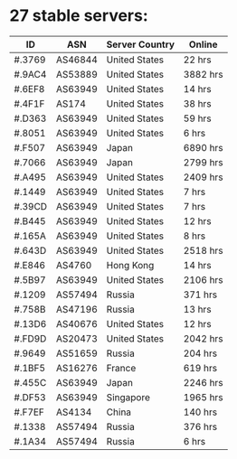 # 27 stable servers:

| ID | ASN | Server Country | Online |
| ------ | ------ | ------ | ------ |
| #.3769 | AS46844 | United States | 22 hrs |
| #.9AC4 | AS53889 | United States | 3882 hrs |
| #.6EF8 | AS63949 | United States | 14 hrs |
| #.4F1F | AS174 | United States | 38 hrs |
| #.D363 | AS63949 | United States | 59 hrs |
| #.8051 | AS63949 | United States | 6 hrs |
| #.F507 | AS63949 | Japan | 6890 hrs |
| #.7066 | AS63949 | Japan | 2799 hrs |
| #.A495 | AS63949 | United States | 2409 hrs |
| #.1449 | AS63949 | United States | 7 hrs |
| #.39CD | AS63949 | United States | 7 hrs |
| #.B445 | AS63949 | United States | 12 hrs |
| #.165A | AS63949 | United States | 8 hrs |
| #.643D | AS63949 | United States | 2518 hrs |
| #.E846 | AS4760 | Hong Kong | 14 hrs |
| #.5B97 | AS63949 | United States | 2106 hrs |
| #.1209 | AS57494 | Russia | 371 hrs |
| #.758B | AS47196 | Russia | 13 hrs |
| #.13D6 | AS40676 | United States | 12 hrs |
| #.FD9D | AS20473 | United States | 2042 hrs |
| #.9649 | AS51659 | Russia | 204 hrs |
| #.1BF5 | AS16276 | France | 619 hrs |
| #.455C | AS63949 | Japan | 2246 hrs |
| #.DF53 | AS63949 | Singapore | 1965 hrs |
| #.F7EF | AS4134 | China | 140 hrs |
| #.1338 | AS57494 | Russia | 376 hrs |
| #.1A34 | AS57494 | Russia | 6 hrs |

